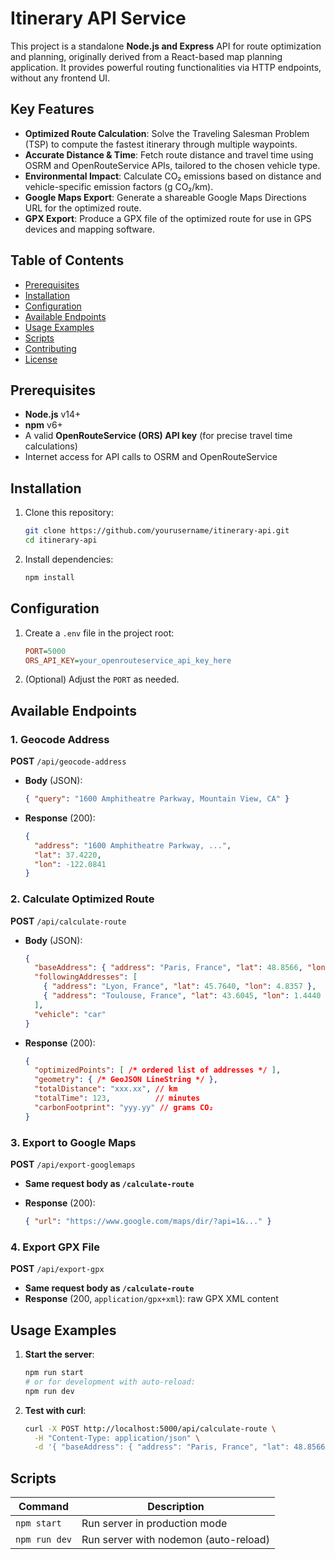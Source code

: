# Itinerary API Service

This project is a standalone **Node.js and Express** API for route optimization and planning, originally derived from a React-based map planning application. It provides powerful routing functionalities via HTTP endpoints, without any frontend UI.

## Key Features

* **Optimized Route Calculation**: Solve the Traveling Salesman Problem (TSP) to compute the fastest itinerary through multiple waypoints.
* **Accurate Distance & Time**: Fetch route distance and travel time using OSRM and OpenRouteService APIs, tailored to the chosen vehicle type.
* **Environmental Impact**: Calculate CO₂ emissions based on distance and vehicle-specific emission factors (g CO₂/km).
* **Google Maps Export**: Generate a shareable Google Maps Directions URL for the optimized route.
* **GPX Export**: Produce a GPX file of the optimized route for use in GPS devices and mapping software.

## Table of Contents

* [Prerequisites](#prerequisites)
* [Installation](#installation)
* [Configuration](#configuration)
* [Available Endpoints](#available-endpoints)
* [Usage Examples](#usage-examples)
* [Scripts](#scripts)
* [Contributing](#contributing)
* [License](#license)

## Prerequisites

* **Node.js** v14+
* **npm** v6+
* A valid **OpenRouteService (ORS) API key** (for precise travel time calculations)
* Internet access for API calls to OSRM and OpenRouteService

## Installation

1. Clone this repository:

   ```bash
   git clone https://github.com/yourusername/itinerary-api.git
   cd itinerary-api
   ```
2. Install dependencies:

   ```bash
   npm install
   ```

## Configuration

1. Create a `.env` file in the project root:

   ```ini
   PORT=5000
   ORS_API_KEY=your_openrouteservice_api_key_here
   ```
2. (Optional) Adjust the `PORT` as needed.

## Available Endpoints

### 1. **Geocode Address**

**POST** `/api/geocode-address`

* **Body** (JSON):

  ```json
  { "query": "1600 Amphitheatre Parkway, Mountain View, CA" }
  ```
* **Response** (200):

  ```json
  {
    "address": "1600 Amphitheatre Parkway, ...",
    "lat": 37.4220,
    "lon": -122.0841
  }
  ```

### 2. **Calculate Optimized Route**

**POST** `/api/calculate-route`

* **Body** (JSON):

  ```json
  {
    "baseAddress": { "address": "Paris, France", "lat": 48.8566, "lon": 2.3522 },
    "followingAddresses": [
      { "address": "Lyon, France", "lat": 45.7640, "lon": 4.8357 },
      { "address": "Toulouse, France", "lat": 43.6045, "lon": 1.4440 }
    ],
    "vehicle": "car"
  }
  ```
* **Response** (200):

  ```json
  {
    "optimizedPoints": [ /* ordered list of addresses */ ],
    "geometry": { /* GeoJSON LineString */ },
    "totalDistance": "xxx.xx", // km
    "totalTime": 123,          // minutes
    "carbonFootprint": "yyy.yy" // grams CO₂
  }
  ```

### 3. **Export to Google Maps**

**POST** `/api/export-googlemaps`

* **Same request body as `/calculate-route`**
* **Response** (200):

  ```json
  { "url": "https://www.google.com/maps/dir/?api=1&..." }
  ```

### 4. **Export GPX File**

**POST** `/api/export-gpx`

* **Same request body as `/calculate-route`**
* **Response** (200, `application/gpx+xml`): raw GPX XML content

## Usage Examples

1. **Start the server**:

   ```bash
   npm run start
   # or for development with auto-reload:
   npm run dev
   ```

2. **Test with curl**:

   ```bash
   curl -X POST http://localhost:5000/api/calculate-route \
     -H "Content-Type: application/json" \
     -d '{ "baseAddress": { "address": "Paris, France", "lat": 48.8566, "lon": 2.3522 }, "followingAddresses": [{ "address": "Lyon, France", "lat": 45.7640, "lon": 4.8357 }], "vehicle": "car" }'
   ```

## Scripts

| Command       | Description                           |
| ------------- | ------------------------------------- |
| `npm start`   | Run server in production mode         |
| `npm run dev` | Run server with nodemon (auto-reload) |